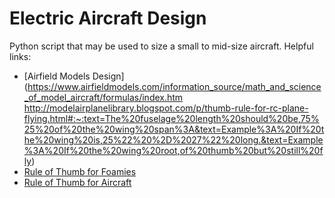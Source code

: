 # Electric Aircraft Design

Python script that may be used to size a small to mid-size aircraft. 
Helpful links:
* [Airfield Models Design](https://www.airfieldmodels.com/information_source/math_and_science_of_model_aircraft/formulas/index.htm
http://modelairplanelibrary.blogspot.com/p/thumb-rule-for-rc-plane-flying.html#:~:text=The%20fuselage%20length%20should%20be,75%25%20of%20the%20wing%20span%3A&text=Example%3A%20If%20the%20wing%20is,25%22%20%2D%2027%22%20long.&text=Example%3A%20If%20the%20wing%20root,of%20thumb%20but%20still%20fly)
* [Rule of Thumb for Foamies](https://sites.google.com/site/robertclaus/rules-of-thumb-for-rc-foamies-gliders)
* [Rule of Thumb for Aircraft](https://www.homebuiltairplanes.com/forums/threads/rule-of-the-thumb-to-designing-a-plane.15668/)
